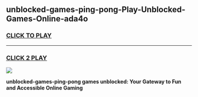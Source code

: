 
## unblocked-games-ping-pong-Play-Unblocked-Games-Online-ada4o
<h3>
<a href="https://premium76.site?title=unblocked-games-ping-pong&ref=24A">CLICK TO PLAY</a></h3>
<hr>

<h3>
<a href="https://premium76.site?title=unblocked-games-ping-pong&ref=24A">CLICK 2 PLAY</a>
  
</h3>

<a href="https://premium76.site?title=unblocked-games-ping-pong&ref=24A"><img src="https://clearcache.store/games.png"></a>


**unblocked-games-ping-pong games unblocked: Your Gateway to Fun and Accessible Online Gaming**
